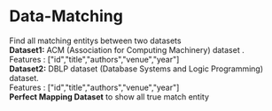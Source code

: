 # Data-Matching <br>
Find all matching entitys between two datasets <br>
**Dataset1:** ACM (Association for Computing Machinery) dataset .<br> Features : ["id","title","authors","venue","year"]<br>
**Dataset2:** DBLP dataset (Database Systems and Logic Programming) dataset.<br> 
Features : ["id","title","authors","venue","year"]<br>
**Perfect Mapping Dataset** to show all true match entity 
